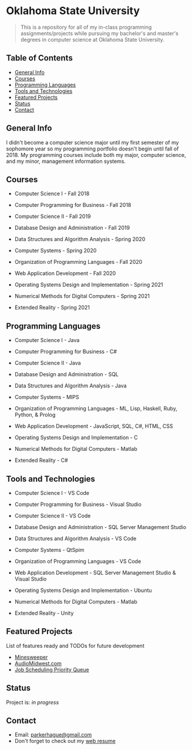 # Oklahoma State University
> This is a repository for all of my in-class programming assignments/projects while pursuing my bachelor's and master's degrees in computer science at Oklahoma State University.


## Table of Contents
* [General Info](#general-Info)
* [Courses](#Courses)
* [Programming Languages](#Programming-Languages)
* [Tools and Technologies](#Tools-and-Technologies)
* [Featured Projects](#Featured-Projects)
* [Status](#Status)
* [Contact](#Contact)


## General Info
I didn't become a computer science major until my first semester of my sophomore year so my programming portfolio doesn't begin until fall of 2018. My programming courses include both my major, computer science, and my minor, management information systems.


## Courses
- Computer Science I - Fall 2018

- Computer Programming for Business - Fall 2018

- Computer Science II - Fall 2019

- Database Design and Administration - Fall 2019

- Data Structures and Algorithm Analysis - Spring 2020

- Computer Systems - Spring 2020

- Organization of Programming Languages - Fall 2020

- Web Application Development - Fall 2020

- Operating Systems Design and Implementation - Spring 2021

- Numerical Methods for Digital Computers - Spring 2021

- Extended Reality - Spring 2021


## Programming Languages
- Computer Science I - Java

- Computer Programming for Business - C#

- Computer Science II - Java

- Database Design and Administration - SQL

- Data Structures and Algorithm Analysis - Java

- Computer Systems - MIPS

- Organization of Programming Languages - ML, Lisp, Haskell, Ruby, Python, & Prolog

- Web Application Development - JavaScript, SQL, C#, HTML, CSS

- Operating Systems Design and Implementation - C

- Numerical Methods for Digital Computers - Matlab

- Extended Reality - C#


## Tools and Technologies
- Computer Science I - VS Code

- Computer Programming for Business - Visual Studio

- Computer Science II - VS Code

- Database Design and Administration - SQL Server Management Studio

- Data Structures and Algorithm Analysis - VS Code

- Computer Systems - QtSpim

- Organization of Programming Languages - VS Code

- Web Application Development - SQL Server Management Studio & Visual Studio

- Operating Systems Design and Implementation - Ubuntu

- Numerical Methods for Digital Computers - Matlab

- Extended Reality - Unity


## Featured Projects
List of features ready and TODOs for future development
* [Minesweeper](https://github.com/ParkerH98/OklahomaStateUniversity/tree/master/CS2133_ComputerScienceII/assignment_5_Parker_Hague)
* [AudioMidwest.com]()
* [Job Scheduling Priority Queue](https://github.com/ParkerH98/OklahomaStateUniversity/tree/master/CS3353_DataStructures/pgm2)


## Status
Project is: _in progress_


## Contact
- Email: parkerhague@gmail.com
- Don't forget to check out my [web resume](https://www.parkerhague.com)